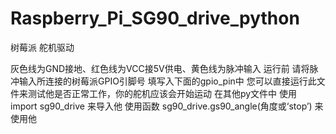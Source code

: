 # Raspberry_Pi_SG90_drive_python
树莓派 舵机驱动

灰色线为GND接地、红色线为VCC接5V供电、黄色线为脉冲输入
运行前 请将脉冲输入所连接的树莓派GPIO引脚号 填写入下面的gpio_pin中
您可以直接运行此文件来测试他是否正常工作，你的舵机应该会开始运动
在其他py文件中 使用 import sg90_drive 来导入他
使用函数 sg90_drive.gs90_angle(角度或‘stop’) 来使用他 
